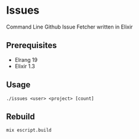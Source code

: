 # Issues

Command Line Github Issue Fetcher written in Elixir

## Prerequisites
- Elrang 19
- Elixir 1.3

## Usage
```
./issues <user> <project> [count]
```

## Rebuild
```
mix escript.build
```
